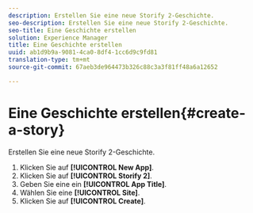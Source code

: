 ```yaml
---
description: Erstellen Sie eine neue Storify 2-Geschichte.
seo-description: Erstellen Sie eine neue Storify 2-Geschichte.
seo-title: Eine Geschichte erstellen
solution: Experience Manager
title: Eine Geschichte erstellen
uuid: ab1d9b9a-9081-4ca0-8df4-1cc6d9c9fd81
translation-type: tm+mt
source-git-commit: 67aeb3de964473b326c88c3a3f81ff48a6a12652

---
```



# Eine Geschichte erstellen{#create-a-story}

Erstellen Sie eine neue Storify 2-Geschichte.

1. Klicken Sie auf **[!UICONTROL New App]**.
1. Klicken Sie auf **[!UICONTROL Storify 2]**.
1. Geben Sie eine ein **[!UICONTROL App Title]**.
1. Wählen Sie eine **[!UICONTROL Site]**.
1. Klicken Sie auf **[!UICONTROL Create]**.
